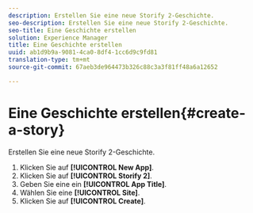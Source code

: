 ```yaml
---
description: Erstellen Sie eine neue Storify 2-Geschichte.
seo-description: Erstellen Sie eine neue Storify 2-Geschichte.
seo-title: Eine Geschichte erstellen
solution: Experience Manager
title: Eine Geschichte erstellen
uuid: ab1d9b9a-9081-4ca0-8df4-1cc6d9c9fd81
translation-type: tm+mt
source-git-commit: 67aeb3de964473b326c88c3a3f81ff48a6a12652

---
```



# Eine Geschichte erstellen{#create-a-story}

Erstellen Sie eine neue Storify 2-Geschichte.

1. Klicken Sie auf **[!UICONTROL New App]**.
1. Klicken Sie auf **[!UICONTROL Storify 2]**.
1. Geben Sie eine ein **[!UICONTROL App Title]**.
1. Wählen Sie eine **[!UICONTROL Site]**.
1. Klicken Sie auf **[!UICONTROL Create]**.
